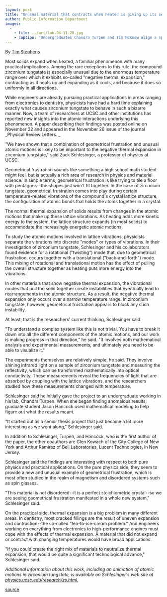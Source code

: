 ```yaml
---
layout: post
title: "Unusual material that contracts when heated is giving up its secrets to physicists"
author: Public Information Department
images:
  -
    - file: ../art/lab.04-11-29.jpg
    - caption: "Undergraduates Chandra Turpen and Tim McKnew align a spectrometer to study negative thermal expansion in Zack Schlesinger's lab. Photo: Kim Albano"
---
```


  
By [Tim Stephens][1]

Most solids expand when heated, a familiar phenomenon with many practical implications. Among the rare exceptions to this rule, the compound zirconium tungstate is especially unusual due to the enormous temperature range over which it exhibits so-called "negative thermal expansion," contracting as it heats up and expanding as it cools, and because it does so uniformly in all directions.

While engineers are already pursuing practical applications in areas ranging from electronics to dentistry, physicists have had a hard time explaining exactly what causes zirconium tungstate to behave in such a bizarre manner. Now, a team of researchers at UCSC and other institutions has reported new insights into the atomic interactions underlying this phenomenon. A paper describing their findings was posted online on November 22 and appeared in the November 26 issue of the journal _Physical Review Letters. _

"We have shown that a combination of geometrical frustration and unusual atomic motions is likely to be important to the negative thermal expansion in zirconium tungstate," said Zack Schlesinger, a professor of physics at UCSC.

Geometrical frustration sounds like something a high school math student might feel, but is actually a rich area of research in physics and material science. In simple terms, geometrical frustration is like trying to tile a floor with pentagons--the shapes just won't fit together. In the case of zirconium tungstate, geometrical frustration comes into play during certain temperature-related vibrations of the compound's crystal lattice structure, the configuration of atomic bonds that holds the atoms together in a crystal.

The normal thermal expansion of solids results from changes in the atomic motions that make up these lattice vibrations. As heating adds more kinetic energy to the system, the lattice structure expands (in most solids) to accommodate the increasingly energetic atomic motions.

To study the atomic motions involved in lattice vibrations, physicists separate the vibrations into discrete "modes" or types of vibrations. In their investigation of zirconium tungstate, Schlesinger and his collaborators found evidence for a rotational ("twisting") mode that, due to geometrical frustration, occurs together with a translational ("back-and-forth") mode. This mixing of rotational and translational motion has the effect of pulling the overall structure together as heating puts more energy into the vibrations.

In other materials that show negative thermal expansion, the vibrational modes that pull the solid together create instabilities that eventually lead to rearrangements in the atomic structure. As a result, the negative thermal expansion only occurs over a narrow temperature range. In zirconium tungstate, however, geometrical frustration appears to block any such instability.

At least, that is the researchers' current thinking, Schlesinger said.

"To understand a complex system like this is not trivial. You have to break it down into all the different components of the atomic motions, and our work is making progress in that direction," he said. "It involves both mathematical analysis and experimental measurements, and ultimately you need to be able to visualize it."

The experiments themselves are relatively simple, he said. They involve shining infrared light on a sample of zirconium tungstate and measuring the reflectivity, which can be transformed mathematically into optical conductivity. These measurements reveal the frequencies of light that are absorbed by coupling with the lattice vibrations, and the researchers studied how these measurements changed with temperature.

Schlesinger said he initially gave the project to an undergraduate working in his lab, Chandra Turpen. When she began finding anomalous results, graduate student Jason Hancock used mathematical modeling to help figure out what the results meant.

"It started out as a senior thesis project that just became a lot more interesting as we went along," Schlesinger said.

In addition to Schlesinger, Turpen, and Hancock, who is the first author of the paper, the other coauthors are Glen Kowach of the City College of New York and Arthur Ramirez of Bell Laboratories, Lucent Technologies, in New Jersey.

Schlesinger said the findings are interesting with respect to both pure physics and practical applications. On the pure physics side, they seem to provide a new and unusual example of geometrical frustration, which is most often studied in the realm of magnetism and disordered systems such as spin glasses.

"This material is not disordered--it is a perfect stoichiometric crystal--so we are seeing geometrical frustration manifested in a whole new system," Schlesinger said.

On the practical side, thermal expansion is a big problem in many different areas. In dentistry, most cracked fillings are the result of uneven expansion and contraction--the so-called "tea-to-ice-cream problem." And engineers working on everything from electronics to high-performance engines must cope with the effects of thermal expansion. A material that did not expand or contract with changing temperatures would have broad applications.

"If you could create the right mix of materials to neutralize thermal expansion, that would be quite a significant technological advance," Schlesinger said.

_Additional information about this work, including an animation of atomic motions in zirconium tungstate, is available on Schlesinger's web site at [physics.ucsc.edu/research/zs.html.][2]_  

[1]: mailto:stephens@ucsc.edu
[2]: http://physics.ucsc.edu/research/zs.html

[source](http://www1.ucsc.edu/currents/04-05/11-29/expansion.asp "Permalink to expansion")
